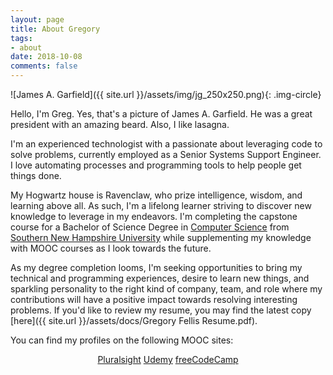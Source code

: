 ```yaml
---
layout: page
title: About Gregory
tags: 
- about
date: 2018-10-08
comments: false
---
```


![James A. Garfield]({{ site.url }}/assets/img/jg_250x250.png){: .img-circle}

Hello, I'm Greg. Yes, that's a picture of James A. Garfield. He was a great president with an amazing beard. Also, I like lasagna.

I'm an experienced technologist with a passionate about leveraging code to solve problems, currently employed as a Senior Systems Support Engineer.  I love automating processes and programming tools to help people get things done.

My Hogwartz house is Ravenclaw, who prize intelligence, wisdom, and learning above all.  As such, I'm a lifelong learner striving to discover new knowledge to leverage in my endeavors.  I'm completing the capstone course for a Bachelor of Science Degree in [Computer Science](https://www.snhu.edu/online-degrees/bachelors/bs-in-computer-science) from [Southern New Hampshire University](https://www.snhu.edu) while supplementing my knowledge with MOOC courses as I look towards the future.

As my degree completion looms, I'm seeking opportunities to bring my technical and programming experiences, desire to learn new things, and sparkling personality to the right kind of company, team, and role where my contributions will have a positive impact towards resolving interesting problems.  If you'd like to review my resume, you may find the latest copy [here]({{ site.url }}/assets/docs/Gregory Fellis Resume.pdf).

You can find my profiles on the following MOOC sites:

<center><a href="https://app.pluralsight.com/profile/gsfellis" target="_blank" class="btn btn-info">Pluralsight</a> <a href="https://www.udemy.com/user/gregorysfellis/" class="btn btn-info">Udemy</a> <a href="https://www.freecodecamp.org/gsfellis" target="_blank" class="btn btn-info">freeCodeCamp</a></center>
